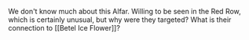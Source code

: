 We don't know much about this Alfar.  Willing to be seen in the Red Row, which is certainly unusual, but why were they targeted?  What is their connection to [[Betel Ice Flower]]?

